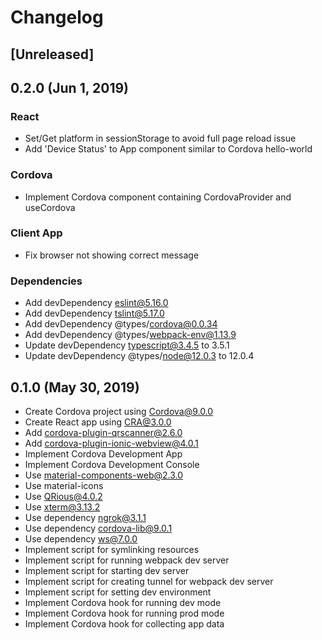 # Changelog

## [Unreleased]

## 0.2.0 (Jun 1, 2019)

### React

- Set/Get platform in sessionStorage to avoid full page reload issue
- Add 'Device Status' to App component similar to Cordova hello-world

### Cordova

- Implement Cordova component containing CordovaProvider and useCordova
  
### Client App

- Fix browser not showing correct message

### Dependencies

- Add devDependency eslint@5.16.0
- Add devDependency tslint@5.17.0
- Add devDependency @types/cordova@0.0.34
- Add devDependency @types/webpack-env@1.13.9
- Update devDependency typescript@3.4.5 to 3.5.1
- Update devDependency @types/node@12.0.3 to 12.0.4

## 0.1.0 (May 30, 2019)

- Create Cordova project using Cordova@9.0.0
- Create React app using CRA@3.0.0
- Add cordova-plugin-qrscanner@2.6.0
- Add cordova-plugin-ionic-webview@4.0.1
- Implement Cordova Development App
- Implement Cordova Development Console
- Use material-components-web@2.3.0
- Use material-icons
- Use QRious@4.0.2
- Use xterm@3.13.2
- Use dependency ngrok@3.1.1
- Use dependency cordova-lib@9.0.1
- Use dependency ws@7.0.0
- Implement script for symlinking resources
- Implement script for running webpack dev server
- Implement script for starting dev server
- Implement script for creating tunnel for webpack dev server
- Implement script for setting dev environment
- Implement Cordova hook for running dev mode
- Implement Cordova hook for running prod mode
- Implement Cordova hook for collecting app data